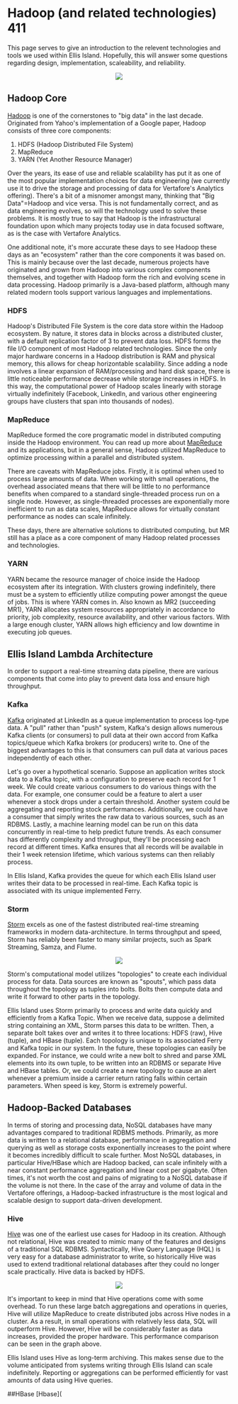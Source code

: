 # Hadoop (and related technologies) 411

This page serves to give an introduction to the relevent technologies and tools we used within Ellis Island.  Hopefully, this will answer some questions regarding design, implementation, scaleability, and reliability.

<p align="center"><img src=https://raw.githubusercontent.com/maximusjesse/EllisIslandPublic/master/images/EllisIsland_Components.png></p>
<!-- 
## Hardware

<p align="center"><img src=insertlinkhere.jpg></p> -->

## Hadoop Core
[Hadoop](https://hadoop.apache.org/) is one of the cornerstones to "big data" in the last decade.  Originated from Yahoo's implementation of a Google paper, Hadoop consists of three core components:

1.  HDFS (Hadoop Distributed File System)
2.  MapReduce
3.  YARN (Yet Another Resource Manager)

Over the years, its ease of use and reliable scalability has put it as one of the most popular implementation choices for data engineering (we currently use it to drive the storage and processing of data for Vertafore's Analytics offering).  There's a bit of a misnomer amongst many, thinking that "Big Data"=Hadoop and vice versa.  This is not fundamentally correct, and as data engineering evolves, so will the technology used to solve these problems.  It is mostly true to say that Hadoop is the infrastructural foundation upon which many projects today use in data focused software, as is the case with Vertafore Analytics.

One additional note, it's more accurate these days to see Hadoop these days as an "ecosystem" rather than the core components it was based on.  This is mainly because over the last decade, numerous projects have originated and grown from Hadoop into various complex components themselves, and together with Hadoop form the rich and evolving scene in data processing.  Hadoop primarily is a Java-based platform, although many related modern tools support various languages and implementations.

### HDFS
Hadoop's Distributed File System is the core data store within the Hadoop ecosystem.  By nature, it stores data in blocks across a distributed cluster, with a default replication factor of 3 to prevent data loss.  HDFS forms the file I/O component of most Hadoop related technologies.  Since the only major hardware concerns in a Hadoop distribution is RAM and physical memory, this allows for cheap horizontable scalability.  Since adding a node involves a linear expansion of RAM/processing and hard disk space, there is little noticeable performance decrease while storage increases in HDFS.  In this way, the computational power of Hadoop scales linearly with storage virtually indefinitely (Facebook, LinkedIn, and various other engineering groups have clusters that span into thousands of nodes).

### MapReduce
MapReduce formed the core programatic model in distributed computing inside the Hadoop environment.  You can read up more about [MapReduce](https://en.wikipedia.org/wiki/MapReduce) and its applications, but in a general sense, Hadoop utilized MapReduce to optimize processing within a parallel and distributed system.

There are caveats with MapReduce jobs.  Firstly, it is optimal when used to process large amounts of data.  When working with small operations, the overhead associated means that there will be little to no performance benefits when compared to a standard single-threaded process run on a single node.  However, as single-threaded processes are exponentially more inefficient to run as data scales, MapReduce allows for virtually constant performance as nodes can scale infinitely.

These days, there are alternative solutions to distributed computing, but MR still has a place as a core component of many Hadoop related processes and technologies.

### YARN
YARN became the resource manager of choice inside the Hadoop ecosystem after its integration.  With clusters growing indefinitely, there must be a system to efficiently utilize computing power amongst the queue of jobs.  This is where YARN comes in.  Also known as MR2 (succeeding MR1), YARN allocates system resources appropriately in accordance to priority, job complexity, resource availability, and other various factors.  With a large enough cluster, YARN allows high efficiency and low downtime in executing job queues.

## Ellis Island Lambda Architecture
In order to support a real-time streaming data pipeline, there are various components that come into play to prevent data loss and ensure high throughput.

### Kafka
[Kafka](http://kafka.apache.org/) originated at LinkedIn as a queue implementation to process log-type data.  A "pull" rather than "push" system, Kafka's design allows numerous Kafka clients (or consumers) to pull data at their own accord from Kafka topics/queue which Kafka brokers (or producers) write to.  One of the biggest advantages to this is that consumers can pull data at various paces independently of each other.

Let's go over a hypothetical scenario.  Suppose an application writes stock data to a Kafka topic, with a configuration to preserve each record for 1 week.  We could create various consumers to do various things with the data.  For example, one consumer could be a feature to alert a user whenever a stock drops under a certain threshold.  Another system could be aggregating and reporting stock performances.  Additionally, we could have a consumer that simply writes the raw data to various sources, such as an RDBMS.  Lastly, a machine learning model can be run on this data concurrently in real-time to help predict future trends.  As each consumer has differently complexity and throughput, they'll be processing each record at different times.  Kafka ensures that all records will be available in their 1 week retension lifetime, which various systems can then reliably process.

In Ellis Island, Kafka provides the queue for which each Ellis Island user writes their data to be processed in real-time.  Each Kafka topic is associated with its unique implemented Ferry.

### Storm
[Storm](https://storm.apache.org/) excels as one of the fastest distributed real-time streaming frameworks in modern data-architecture.  In terms throughput and speed, Storm has reliably been faster to many similar projects, such as Spark Streaming, Samza, and Flume.

<p align="center"><img src=https://raw.githubusercontent.com/maximusjesse/EllisIslandPublic/master/images/StormTopology.png></p>

Storm's computational model utilizes "topologies" to create each individual process for data.  Data sources are known as "spouts", which pass data throughout the topology as tuples into bolts.  Bolts then compute data and write it forward to other parts in the topology.

Ellis Island uses Storm primarily to process and write data quickly and efficiently from a Kafka Topic.  When we receive data, suppose a delimited string containing an XML, Storm parses this data to be written.  Then, a separate bolt takes over and writes it to three locations: HDFS (raw), Hive (tuple), and HBase (tuple).  Each topology is unique to its associated Ferry and Kafka topic in our system.  In the future, these topologies can easily be expanded.  For instance, we could write a new bolt to shred and parse XML elements into its own tuple, to be written into an RDBMS or separate Hive and HBase tables.  Or, we could create a new topology to cause an alert whenever a premium inside a carrier return rating falls within certain parameters.  When speed is key, Storm is extremely powerful.

## Hadoop-Backed Databases
In terms of storing and processing data, NoSQL databases have many advantages compared to traditional RDBMS methods.  Primarily, as more data is written to a relational database, performance in aggregation and querying as well as storage costs exponentially increases to the point where it becomes incredibly difficult to scale further.  Most NoSQL databases, in particular Hive/HBase which are Hadoop backed, can scale infinitely with a near constant performance aggregation and linear cost per gigabyte.  Often times, it's not worth the cost and pains of migrating to a NoSQL database if the volume is not there.  In the case of the array and volume of data in the Vertafore offerings, a Hadoop-backed infrastructure is the most logical and scalable design to support data-driven development.

### Hive
[Hive](https://hive.apache.org/) was one of the earliest use cases for Hadoop in its creation.  Although not relational, Hive was created to mimic many of the features and designs of a traditional SQL RDBMS.  Syntactically, Hive Query Language (HQL) is very easy for a database administrator to write, so historically Hive was used to extend traditional relational databases after they could no longer scale practically.  Hive data is backed by HDFS.

<p align="center"><img src=insertgraphhere.png></p>

It's important to keep in mind that Hive operations come with some overhead.  To run these large batch aggregations and operations in queries, Hive will utilize MapReduce to create distributed jobs across Hive nodes in a cluster.  As a result, in small operations with relatively less data, SQL will outperform Hive.  However, Hive will be considerably faster as data increases, provided the proper hardware.  This performance comparison can be seen in the graph above.

Ellis Island uses Hive as long-term archiving.  This makes sense due to the volume anticipated from systems writing through Ellis Island can scale indefinitely.  Reporting or aggregations can be performed efficiently for vast amounts of data using Hive queries.

##HBase
[Hbase](